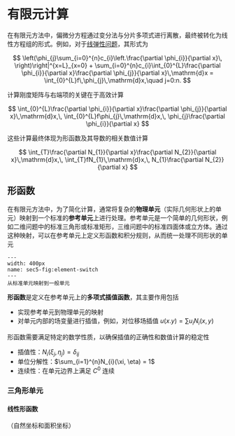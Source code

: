 # 有限元计算

在有限元方法中，偏微分方程通过变分法与分片多项式进行离散，最终被转化为线性方程组的形式。例如，对于[线弹性问题](../../Elasticity/chap1/sec9-numerical-simple.md)，其形式为

$$
\left(\phi_{j}\sum_{i=0}^{n}c_{i}\left.\frac{\partial \phi_{i}}{\partial x}\, \right)\right|^{x=L}_{x=0} + \sum_{i=0}^{n}c_{i}\int_{0}^{L}\frac{\partial \phi_{i}}{\partial x}\frac{\partial \phi_{j}}{\partial x}\,\mathrm{d}x = \int_{0}^{L}f\,\phi_{j}\,\mathrm{d}x,\quad j=0:n.
$$

计算刚度矩阵与右端项的关键在于高效计算

$$
\int_{0}^{L}\frac{\partial \phi_{i}}{\partial x}\frac{\partial \phi_{j}}{\partial x}\,\mathrm{d}x,\, \int_{0}^{L}f\phi_{j}\,\mathrm{d}x,\, \phi_{j}\frac{\partial \phi_{i}}{\partial x}
$$

这些计算最终体现为形函数及其导数的相关数值计算

$$
\int_{T}\frac{\partial N_{1}}{\partial x}\frac{\partial N_{2}}{\partial x}\,\mathrm{d}x,\, \int_{T}fN_{1}\,\mathrm{d}x,\, N_{1}\frac{\partial N_{2}}{\partial x}
$$

## 形函数

在有限元方法中，为了简化计算，通常将复杂的**物理单元**（实际几何形状上的单元）映射到一个标准的**参考单元**上进行处理。参考单元是一个简单的几何形状，例如二维问题中的标准三角形或标准矩形，三维问题中的标准四面体或立方体。通过这种映射，可以在参考单元上定义形函数和积分规则，从而统一处理不同形状的单元

```{figure} ../../../images/Math/chap1/std-element.png
---
width: 400px
name: sec5-fig:element-switch
---
从标准单元映射到一般单元
```

**形函数**是定义在参考单元上的**多项式插值函数**，其主要作用包括

- 实现参考单元到物理单元的映射
- 对单元内部的场变量进行插值，例如，对位移场插值 $u(x.y)=\sum u_{i}N_{i}(x,y)$

形函数需要满足特定的数学性质，以确保插值的正确性和数值计算的稳定性

- 插值性：$N_{i}(\xi_{j}, \eta_{j}) = \delta_{ij}$
- 单位分解性：$\sum_{i=1}^{n}N_{i}(\xi, \eta) = 1$
- 连续性：在单元边界上满足 $C^{0}$ 连续

### 三角形单元

#### 线性形函数

（自然坐标和面积坐标）
